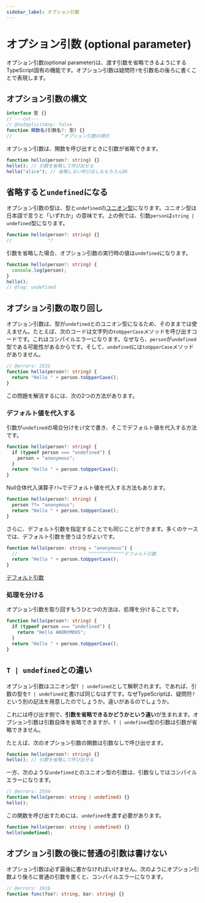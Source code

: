 ```yaml
---
sidebar_label: オプション引数
---
```


# オプション引数 (optional parameter)

オプション引数(optional parameter)は、渡す引数を省略できるようにするTypeScript固有の機能です。オプション引数は疑問符`?`を引数名の後ろに書くことで表現します。

## オプション引数の構文

```ts twoslash
interface 型 {}
// ---cut---
// @noImplicitAny: false
function 関数名(引数名?: 型) {}
//                  ^オプション引数の標示
```

オプション引数は、関数を呼び出すときに引数が省略できます。

```ts twoslash
function hello(person?: string) {}
hello(); // 引数を省略して呼び出せる
hello("alice"); // 省略しない呼び出しももちろんOK
```

## 省略すると`undefined`になる

オプション引数の型は、型と`undefined`の[ユニオン型](./../values-types-variables/union.md)になります。ユニオン型は日本語で言うと「いずれか」の意味です。上の例では、引数`person`は`string | undefined`型になります。

```ts twoslash
function hello(person?: string) {}
//             ^?
```

引数を省略した場合、オプション引数の実行時の値は`undefined`になります。

```ts twoslash
function hello(person?: string) {
  console.log(person);
}
hello();
// @log: undefined
```

## オプション引数の取り回し

オプション引数は、型が`undefined`とのユニオン型になるため、そのままでは使えません。たとえば、次のコードは文字列の`toUpperCase`メソッドを呼び出すコードです。これはコンパイルエラーになります。なぜなら、`person`が`undefined`型である可能性があるからです。そして、`undefined`には`toUpperCase`メソッドがありません。

```ts twoslash
// @errors: 2532
function hello(person?: string) {
  return "Hello " + person.toUpperCase();
}
```

この問題を解消するには、次の2つの方法があります。

### デフォルト値を代入する

引数が`undefined`の場合分けを`if`文で書き、そこでデフォルト値を代入する方法です。

```ts twoslash {2-4}
function hello(person?: string) {
  if (typeof person === "undefined") {
    person = "anonymous";
  }
  return "Hello " + person.toUpperCase();
}
```

Null合体代入演算子`??=`でデフォルト値を代入する方法もあります。

```ts twoslash {2}
function hello(person?: string) {
  person ??= "anonymous";
  return "Hello " + person.toUpperCase();
}
```

さらに、デフォルト引数を指定することでも同じことができます。多くのケースでは、デフォルト引数を使うほうがよいです。

```ts twoslash {1-2}
function hello(person: string = "anonymous") {
  //                          ^^^^^^^^^^^^^デフォルト引数
  return "Hello " + person.toUpperCase();
}
```

[デフォルト引数](./default-parameters.md)

### 処理を分ける

オプション引数を取り回すもうひとつの方法は、処理を分けることです。

```ts twoslash {2-4}
function hello(person?: string) {
  if (typeof person === "undefined") {
    return "Hello ANONYMOUS";
  }
  return "Hello " + person.toUpperCase();
}
```

## `T | undefined`との違い

オプション引数はユニオン型`T | undefined`として解釈されます。であれば、引数の型を`T | undefined`と書けば同じなはずです。なぜTypeScriptは、疑問符`?`という別の記法を用意したのでしょうか。違いがあるのでしょうか。

これには呼び出す側で、**引数を省略できるかどうかという違い**が生まれます。オプション引数は引数自体を省略できますが、`T | undefined`型の引数は引数が省略できません。

たとえば、次のオプション引数の関数は引数なしで呼び出せます。

```ts twoslash
function hello(person?: string) {}
hello(); // 引数を省略して呼び出せる
```

一方、次のような`undefined`とのユニオン型の引数は、引数なしではコンパイルエラーになります。

```ts twoslash
// @errors: 2554
function hello(person: string | undefined) {}
hello();
```

この関数を呼び出すためには、`undefined`を渡す必要があります。

```ts twoslash {2}
function hello(person: string | undefined) {}
hello(undefined);
```

## オプション引数の後に普通の引数は書けない

オプション引数は必ず最後に書かなければいけません。次のようにオプション引数より後ろに普通の引数を書くと、コンパイルエラーになります。

```ts twoslash
// @errors: 1016
function func(foo?: string, bar: string) {}
```
